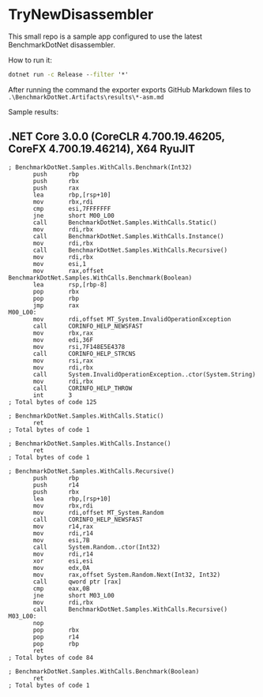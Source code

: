 # TryNewDisassembler

This small repo is a sample app configured to use the latest BenchmarkDotNet disassembler.

How to run it:

```cmd
dotnet run -c Release --filter '*'
```

After running the command the exporter exports GitHub Markdown files to `.\BenchmarkDotNet.Artifacts\results\*-asm.md`

Sample results:

## .NET Core 3.0.0 (CoreCLR 4.700.19.46205, CoreFX 4.700.19.46214), X64 RyuJIT
```assembly
; BenchmarkDotNet.Samples.WithCalls.Benchmark(Int32)
       push      rbp
       push      rbx
       push      rax
       lea       rbp,[rsp+10]
       mov       rbx,rdi
       cmp       esi,7FFFFFFF
       jne       short M00_L00
       call      BenchmarkDotNet.Samples.WithCalls.Static()
       mov       rdi,rbx
       call      BenchmarkDotNet.Samples.WithCalls.Instance()
       mov       rdi,rbx
       call      BenchmarkDotNet.Samples.WithCalls.Recursive()
       mov       rdi,rbx
       mov       esi,1
       mov       rax,offset BenchmarkDotNet.Samples.WithCalls.Benchmark(Boolean)
       lea       rsp,[rbp-8]
       pop       rbx
       pop       rbp
       jmp       rax
M00_L00:
       mov       rdi,offset MT_System.InvalidOperationException
       call      CORINFO_HELP_NEWSFAST
       mov       rbx,rax
       mov       edi,36F
       mov       rsi,7F148E5E4378
       call      CORINFO_HELP_STRCNS
       mov       rsi,rax
       mov       rdi,rbx
       call      System.InvalidOperationException..ctor(System.String)
       mov       rdi,rbx
       call      CORINFO_HELP_THROW
       int       3
; Total bytes of code 125
```
```assembly
; BenchmarkDotNet.Samples.WithCalls.Static()
       ret
; Total bytes of code 1
```
```assembly
; BenchmarkDotNet.Samples.WithCalls.Instance()
       ret
; Total bytes of code 1
```
```assembly
; BenchmarkDotNet.Samples.WithCalls.Recursive()
       push      rbp
       push      r14
       push      rbx
       lea       rbp,[rsp+10]
       mov       rbx,rdi
       mov       rdi,offset MT_System.Random
       call      CORINFO_HELP_NEWSFAST
       mov       r14,rax
       mov       rdi,r14
       mov       esi,7B
       call      System.Random..ctor(Int32)
       mov       rdi,r14
       xor       esi,esi
       mov       edx,0A
       mov       rax,offset System.Random.Next(Int32, Int32)
       call      qword ptr [rax]
       cmp       eax,0B
       jne       short M03_L00
       mov       rdi,rbx
       call      BenchmarkDotNet.Samples.WithCalls.Recursive()
M03_L00:
       nop
       pop       rbx
       pop       r14
       pop       rbp
       ret
; Total bytes of code 84
```
```assembly
; BenchmarkDotNet.Samples.WithCalls.Benchmark(Boolean)
       ret
; Total bytes of code 1
```
